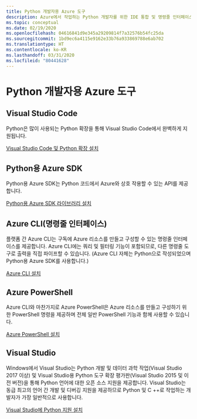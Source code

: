 ```yaml
---
title: Python 개발자용 Azure 도구
description: Azure에서 작업하는 Python 개발자를 위한 IDE 통합 및 명령줄 인터페이스입니다.
ms.topic: conceptual
ms.date: 02/19/2020
ms.openlocfilehash: 04616841d9e345a29209814f7a32576b54fc25da
ms.sourcegitcommit: 1bd9ec6a4115e9162e33b76a933869788e6ab702
ms.translationtype: HT
ms.contentlocale: ko-KR
ms.lasthandoff: 03/31/2020
ms.locfileid: "80441628"
---
```

# <a name="azure-tools-for-python-developers"></a>Python 개발자용 Azure 도구

## <a name="visual-studio-code"></a>Visual Studio Code

Python은 많이 사용되는 Python 확장을 통해 Visual Studio Code에서 완벽하게 지원됩니다.

[Visual Studio Code 및 Python 확장 설치](https://code.visualstudio.com/docs/languages/python)

## <a name="azure-sdk-for-python"></a>Python용 Azure SDK

Python용 Azure SDK는 Python 코드에서 Azure와 상호 작용할 수 있는 API를 제공합니다.

[Python용 Azure SDK 라이브러리 설치](azure-sdk-install.md)

## <a name="azure-command-line-interface-cli"></a>Azure CLI(명령줄 인터페이스)

플랫폼 간 Azure CLI는 구독에 Azure 리소스를 만들고 구성할 수 있는 명령줄 인터페이스를 제공합니다. Azure CLI에는 쿼리 및 필터링 기능이 포함되므로, 다른 명령줄 도구로 출력을 직접 파이프할 수 있습니다. (Azure CLI 자체는 Python으로 작성되었으며 Python용 Azure SDK를 사용합니다.)

[Azure CLI 설치](/cli/azure/install-azure-cli)

## <a name="azure-powershell"></a>Azure PowerShell

Azure CLI와 마찬가지로 Azure PowerShell은 Azure 리소스를 만들고 구성하기 위한 PowerShell 명령을 제공하며 전체 일반 PowerShell 기능과 함께 사용할 수 있습니다.

[Azure PowerShell 설치](/powershell/azure/install-az-ps)

## <a name="visual-studio"></a>Visual Studio

Windows에서 Visual Studio는 Python 개발 및 데이터 과학 작업(Visual Studio 2017 이상) 및 Visual Studio용 Python 도구 확장 평가판(Visual Studio 2015 및 이전 버전)을 통해 Python 언어에 대한 오픈 소스 지원을 제공합니다. Visual Studio는 동급 최고의 언어 간 개발 및 디버깅 지원을 제공하므로 Python 및 C ++로 작업하는 개발자가 가장 일반적으로 사용합니다.

[Visual Studio에 Python 지원 설치](https://docs.microsoft.com/visualstudio/python/installation)

